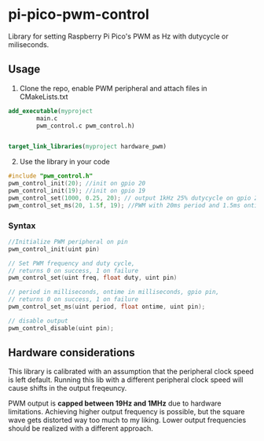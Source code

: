 # pi-pico-pwm-control
Library for setting Raspberry Pi Pico's PWM as Hz with dutycycle or miliseconds.



## Usage

1. Clone the repo, enable PWM peripheral and attach files in CMakeLists.txt
```cmake
add_executable(myproject
        main.c
        pwm_control.c pwm_control.h)


target_link_libraries(myproject hardware_pwm)
```
2. Use the library in your code
```c
#include "pwm_control.h"
pwm_control_init(20); //init on gpio 20
pwm_control_init(19); //init on gpio 19
pwm_control_set(1000, 0.25, 20); // output 1kHz 25% dutycycle on gpio 20
pwm_control_set_ms(20, 1.5f, 19); //PWM with 20ms period and 1.5ms ontime on gpio 19
```

### Syntax
```c
//Initialize PWM peripheral on pin
pwm_control_init(uint pin)

// Set PWM frequency and duty cycle, 
// returns 0 on success, 1 on failure
pwm_control_set(uint freq, float duty, uint pin)

// period in milliseconds, ontime in milliseconds, gpio pin, 
// returns 0 on success, 1 on failure
pwm_control_set_ms(uint period, float ontime, uint pin);

// disable output
pwm_control_disable(uint pin);
```

## Hardware considerations
This library is calibrated with an assumption that the peripheral clock speed is left default. Running this lib with a different peripheral clock speed will cause shifts in the output freqeuncy.

PWM output is **capped between 19Hz and 1MHz** due to hardware limitations. Achieving higher output frequency is possible, but the square wave gets distorted way too much to my liking. Lower output frequencies should be realized with a different approach.
